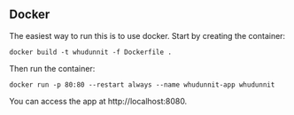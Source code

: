 ## Docker

The easiest way to run this is to use docker. Start by creating the container:

    docker build -t whudunnit -f Dockerfile .

Then run the container:

    docker run -p 80:80 --restart always --name whudunnit-app whudunnit

You can access the app at http://localhost:8080.